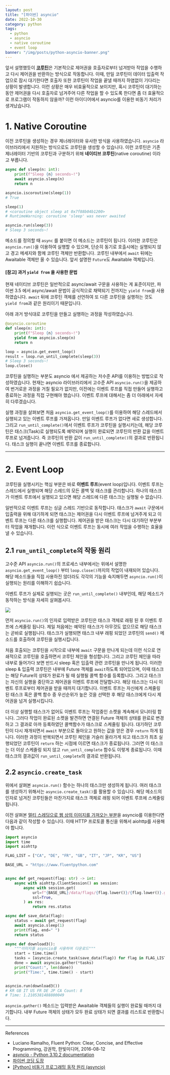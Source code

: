 ```yaml
---
layout: post
title: "[파이썬] asyncio"
date: 2022-10-30
category: python
tags:
  - python
  - asyncio
  - native coroutine
  - event loop
banner: "/img/posts/python-asyncio-banner.png"
---
```


앞서 설명했듯이 [**코루틴**](/docs/python-coroutine)은 기본적으로 제어권을 호출자로부터 넘겨받아 작업을 수행하고 다시 제어권을 반환하는 방식으로 작동합니다.
이때, 만일 코루틴이 데이터 입출력 작업으로 잠시 대기한다면 호출자 또한 코루틴이 작업을 끝낼 때까지 하염없이 기다리는 상황이 발생합니다.
이런 상황은 매우 비효율적으로 보이지만, 혹시 코루틴이 대기하는 동안 제어권을 다시 호출자로 넘겨주어 다른 작업을 할 수 있도록 한다면 좀 더 효율적으로 프로그램이 작동하지 않을까?
이런 아이디어에서 asyncio를 이용한 비동기 처리가 생겨났습니다.

# 1. Native Coroutine

이전 코루틴을 생성하는 경우 제너레이터와 유사한 방식을 사용하였습니다. `asyncio` 라이브러리에서 지원하는 방식으로도 코루틴을 생성할 수 있습니다.
이런 코루틴은 기존 제너레이터 기반의 코루틴과 구분하기 위해 **네이티브 코루틴**(native coroutine) 이라고 부릅니다.

```python
async def sleep(n: int):
    print(f"Sleep {n} seconds~!")
    await asyncio.sleep(n)
    return n

asyncio.iscoroutine(sleep(1))
# True

sleep(1)
# <coroutine object sleep at 0x7f88b04b1200>
# RuntimeWarning: coroutine 'sleep' was never awaited

asyncio.run(sleep(3))
# Sleep 3 seconds~!
```

메소드를 정의할 때 `async` 를 붙이면 이 메소드는 코루틴이 됩니다.
이러한 코루틴은 `asyncio.run()`을 이용하여 실행할 수 있으며, 단순히 동기로 호출시에는 실행되지 않고 경고 메세지와 함께 코루틴 객체만 반환합니다.
코루틴 내부에서 `await` 뒤에는 Awaitable 객체만 올 수 있습니다.
앞서 설명한 `Future`도 Awaitable 객체입니다.

#### [참고] 과거 `yield from` 을 사용한 문법

현재 네이티브 코루틴은 일반적으로 async/await 구문을 사용하는 게 표준이지만, 파이썬 3.5 에서 async/await 문법이 공식적으로 채택되기 전까지는 `yield from`을 사용하였습니다.
`await` 뒤에 코루틴 객체를 선언하여 또 다른 코루틴을 실행하는 것도 `yield from`과 같은 원리이기 때문입니다.

아래 과거 방식대로 코루틴을 만들고 실행하는 과정을 작성하였습니다.

```python
@asyncio.coroutine
def sleep(n: int):
    print(f"Sleep {n} seconds~!")
    yield from asyncio.sleep(n)
    return n

loop = asyncio.get_event_loop()
result = loop.run_until_complete(sleep(3))
# Sleep 3 seconds~!
loop.close()
```

코루틴을 실행하는 부분도 asyncio 에서 제공하는 저수준 API를 이용하는 방법으로 작성하였습니다.
현재는 asyncio 라이브러리에서 고수준 API `asyncio.run()`을 제공하여 번거로운 과정을 거칠 필요가 없지만, 이전에는 이벤트 루프를 직접 만들어 실행하고 종료하는 과정을 직접 구현해야 했습니다.
이벤트 루프에 대해서는 좀 더 아래에서 자세히 다루겠습니다.

실행 과정을 살펴보면 처음 `asyncio.get_event_loop()`를 이용하여 해당 스레드에서 실행되고 있는 이벤트 루프를 가져옵니다.
만일 이벤트 루프가 없다면 새로 생성합니다.
그리고 `run_until_complete()`에서 이벤트 루프가 코루틴을 실행시키는데, 해당 코루틴은 태스크(Task)로 실행되도록 예약되며 실행이 완료되면 코루틴의 반환 값을 이벤트 루프로 넘겨줍니다.
즉 코루틴의 반환 값이 `run_until_complete()`의 결과로 반환됩니다.
태스크 실행이 끝나면 이벤트 루프를 종료합니다.

---

# 2. Event Loop

코루틴을 실행시키는 핵심 부분은 바로 **이벤트 루프**(event loop)입니다.
이벤트 루프는 스레드에서 실행되며 해당 스레드의 모든 콜백 및 태스크를 관리합니다.
하나의 태스크가 이벤트 루프에서 실행되고 있으면 해당 스레드에 다른 태스크는 실행될 수 없습니다.

일반적으로 이벤트 루프는 싱글 스레드 기반으로 동작합니다.
태스크가 `await` 구문에서 입출력을 위해 대기하게 되면 태스크는 제어권을 다시 이벤트 루프에 넘겨주게 되고 이벤트 루프는 다른 태스크를 실행합니다.
제어권을 받은 태스크는 다시 대기하던 부분부터 작업을 재개합니다.
이런 식으로 이벤트 루프는 동시에 여러 작업을 수행하는 효율을 낼 수 있습니다.

## 2.1 `run_until_complete`의 작동 원리

고수준 API `asyncio.run()`의 프로세스 내부에서는 위에서 설명한 `asyncio.get_event_loop()` 부터 `loop.close()`까지의 작업이 내재되어 있습니다.
해당 메소드들을 직접 사용하진 않더라도 각각의 기능을 숙지해두면 `asyncio.run()`이 실행되는 원리를 이해하기 쉽습니다.

이벤트 루프가 실제로 실행되는 곳은 `run_until_complete()` 내부인데, 해당 메소드가 동작하는 방식을 자세히 살펴봅시다.

<img src="/img/posts/python-asyncio-event-loop.png" style="max-width:720px"/>

먼저 `asyncio.run()`의 인자로 입력받은 코루틴은 태스크 객체로 래핑 된 후 이벤트 루프에 스케줄링 됩니다.
제일 처음에는 예약된 태스크가 아무것도 없으므로 해당 태스크는 곧바로 실행됩니다.
태스크가 실행되면 태스크 내부 래핑 되었던 코루틴의 `send()` 메소드를 호출하여 코루틴을 실행시킵니다.

처음 호출되는 코루틴을 시작으로 내부에 `await` 구문을 만나게 되는데 이런 식으로 연쇄적으로 코루틴을 호출하면서 코루틴 체인을 형성합니다.
그리고 코루틴 체인을 따라 내부로 들어가다 보면 반드시 sleep 혹은 입출력 관련 코루틴을 만나게 됩니다.
이러한 sleep & 입출력 코루틴은 내부에 Future 객체를 `await`하도록 되어있으며,
이때 태스크는 해당 Future의 상태가 완료가 될 때 실행될 콜백 함수를 등록합니다.
그리고 태스크는 자신의 실행을 중단하고 제어권을 이벤트 루프에 전달합니다.
해당 태스크는 다시 이벤트 루프로부터 제어권을 받을 때까지 대기합니다.
이벤트 루프는 자신에게 스케줄링 된 태스크 혹은 콜백 함수 중 우선순위가 높은 것을 선택한 후 해당 태스크에게 다시 제어권을 넘겨 실행시킵니다.

더 이상 실행할 태스크가 없어도 이벤트 루프는 작업중인 소켓을 계속해서 모니터링 합니다.
그러다 작업이 완료된 소켓을 발견하면 연결된 Future 객체의 상태를 완료로 변경하고 그 결과로 아까 등록하였던 콜백함수가 태스크로 스케줄링 됩니다.
대기하던 코루틴이 다시 재개되면서 `await` 부분으로 돌아오고 원하는 값을 얻은 경우 `return` 하게 됩니다.
이러한 과정이 반복되면서 코루틴 체인을 거슬러 올라가게 되고 태스크가 최초 실행되었던 코루틴이 `return` 하는 시점에 이르면 태스크가 종료됩니다.
그러면 이 태스크는 더 이상 스케줄링 되지 않고 `run_until_complete` 함수도 이렇게 종료됩니다.
이때 태스크의 결과값이 `run_until_complete`의 결과로 반환됩니다.

## 2.2 `asyncio.create_task`

위에서 살펴본 `asyncio.run()` 함수는 하나의 태스크만 생성하게 됩니다.
여러 태스크를 생성하기 위해서는 `asyncio.create_task()`를 활용할 수 있습니다.
해당 메소드의 인자로 넘겨진 코루틴들은 마찬가지로 태스크 객체로 래핑 되어 이벤트 루프에 스케줄링 됩니다.

이전 살펴본 [멀티 스레딩으로 웹 상의 이미지를 가져오는 부분](/docs/python-future#2-multi-threading)을 asyncio를 이용한다면 다음과 같이 작성할 수 있습니다.
이때 HTTP 프로토콜 통신을 위해서 aiohttp를 사용해야 합니다.

```python
import asyncio
import time
import aiohttp

FLAG_LIST = ["CA", "DE", "FR", "GB", "IT", "JP", "KR", "US"]

BASE_URL = "https://www.fluentpython.com"


async def get_request(flag: str) -> int:
    async with aiohttp.ClientSession() as session:
        async with session.get(
            url=f"{BASE_URL}/data/flags/{flag.lower()}/{flag.lower()}.gif",
            ssl=True,
        ) as res:
            return res.status

async def save_data(flag):
    status = await get_request(flag)
    await asyncio.sleep(1)
    print(flag, end=" ")
    return status

async def download3():
    """이미지를 asyncio를 사용하여 다운로드"""
    start = time.time()
    tasks = [asyncio.create_task(save_data(flag)) for flag in FLAG_LIST]
    done = await asyncio.gather(*tasks)
    print("Count:", len(done))
    print("Time:", time.time() - start)


asyncio.run(download3())
# KR GB IT US FR DE JP CA Count: 8
# Time: 1.2105381488800049
```

`asyncio.gather()` 메소드는 입력받은 Awaitable 객체들의 실행이 완료될 때까지 대기합니다.
내부 Future 객체의 상태가 모두 완료 상태가 되면 결과를 리스트로 반환합니다.

---

References

- Luciano Ramalho, Fluent Python: Clear, Concise, and Effective Programming, 강권학, 한빛미디어, 2016-08-12
- [asyncio - Python 3.10.2 documentation](https://docs.python.org/ko/3/library/asyncio.html)
- [파이썬 코딩 도장](https://dojang.io/mod/page/view.php?id=2469)
- [[Python] 비동기 프로그래밍 동작 원리 (asyncio)](https://it-eldorado.tistory.com/159)
